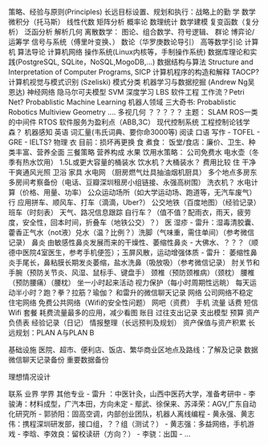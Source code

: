 策略、经验与原则(Principles)
    长远目标设置、规划和执行：战略上的勤
学
    数学
       微积分（托马斯）
       线性代数
       矩阵分析
       概率论
       数理统计
       数学建模
       复变函数（复分析）
       泛函分析
       解析几何
       离散数学： 图论、组合数学、符号逻辑、
       群论
       博弈论/运筹学
       信号与系统（傅里叶变换、）
       数论（华罗庚数论导引）
       高等数学引论
    计算机
       算法导论
       计算机网络
       操作系统(Linux内核等，手制操作系统)
       数据库理论和实践(PostgreSQL, SQLite，NoSQL,MogoDB,...)
       数据结构与算法
       Structure and Interpretation of Computer Programs, SICP 计算机程序的构造和解释
       TAOCP?
       计算机视觉与模式识别 (Szeliski)
       模式分类
       机器学习与数据挖掘 (Andrew Ng吴恩达)
         神经网络
         隐马尔可夫模型
         SVM
         深度学习
       LBS
       软件工程
       工作流？Petri Net?
       Probablistic Machine Learning
    机器人领域
       三大奇书:
         Probablistic Robotics
         Multiview Geometry .... 多视几何
         ？？？？？
       主题：
         SLAM
         ROS一类的中间件
         RTOS
         软件服务为盈利点（ABB,3C）
         现代控制系统
         工程控制论钱学森？
       机器感知
    英语
       词汇量(韦氏词典、要你命3000等)
       阅读
       口语
       写作
       - TOFEL
       - GRE
       - IELTS?
    物理
衣
    目前：损坏再更换
食
    煮食：
    饭堂/食店：廉价、卫生、种类丰富、营养全面
    三餐策略
    营养构成
    水果
    饮用水策略：
       公司免费水
       电水壶（冬季有热水饮用）
       1.5L或更大容量的桶装水
       饮水机？大桶装水？
       费用比较
住
    干净干爽通风光照
    卫浴
    家具
    水电网
    （厨房燃气灶具抽油烟机厨具）
    多个地点多房东多房间考察备份（电话、豆瓣深圳租房小组链接、永强高树围）
    洗衣机？
    水电计算（价格、用量、功率）
    公众运动场所（如大学运动场、跑道等，无汽车废气）
行
    应用拼车、顺风车、打车（滴滴，Uber?）
    公交地铁（百度地图）（经验记录）
    班车（时刻表）
    天气、路况信息跟踪
    自行车？（值不值？配雨衣，雨天，疲劳度，安全性，回本时间，折叠车（地铁公交）？）
医
    湿疹
      - 雷升：湿毒清胶囊、藿香正气水（not液）兑水（温？比例？）洗脚（气味重，需住单间）（参考微信记录）
    鼻炎
      由敏感性鼻炎发展而来的干燥性、萎缩性鼻炎
      - 大佛水、？？？（顺德中医院4室医生，参考手机便签）；玉屏风散，运动增强体质
      - 雷升： 萎缩性鼻炎手尾长，鼻粘膜长期发炎萎缩，盐水洗鼻（吸放吸）（参考微信记录）
    肘关节和手腕（预防关节炎、风湿、鼠标手、键盘手）
    颈椎（预防颈椎病）（颈枕）
    腰椎（预防腰痛）（腰枕）
    坐一小时起来活动
    视力保护（每小时周期性远眺）
    每天运动半小时？跑？拳？拉筋？瑜伽？
    和雷升的微信聊天记录
网络
    公司网络不稳定
    住宅网络
    免费公共网络（Wifi的安全性问题）
    网吧（资费）
手机
    流量
    话费
    短信
    Wifi
    套餐
    耗费流量最多的应用，减少看图
账目
    过往支出记录
    支出模型
    预算
    资产负债表
经验记录（日记）
情报整理（长远预判及规划）
资产保值与资产积累
长远规划：PLAN A与PLAN B

基础设施
    医院、超市、便利店、饭店、繁华商业区地点及路线：了解及记录
数据
    微信聊天记录备份
    重要数据备份

理想情况设计

联系
    业界
    学界
    其他专业
       - 雷升  ：中医针灸，山西中医药大学，准备考研中
       - 李骏涛：材料成型，广汽本田，方向未定
       - 鄢武、徐保来、苏泽荣：AGV,广东自动化研究所
       - 郭骄阳：固高空调，内部创业团队，机器人离线编程
       - 黄永强、黄志伟：携程深圳研发部，接口组，？？组（测试？）
       - 黄志强：多益网络，手机游戏
       - 李晗、李效良：留校读研（方向？）
       - 李骁：出国
       - ...
       

